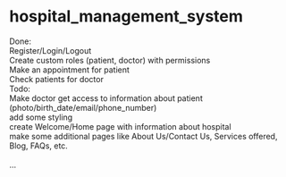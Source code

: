 # hospital_management_system

Done: <br/>
Register/Login/Logout <br/>
Create custom roles (patient, doctor) with permissions <br/>
Make an appointment for patient <br/>
Check patients for doctor <br/>
Todo: <br/>
Make doctor get access to information about patient (photo/birth_date/email/phone_number) <br/>
add some styling <br/>
create Welcome/Home page with information about hospital <br/>
make some additional pages like About Us/Contact Us, Services offered, Blog, FAQs, etc. <br/>   
... <br/>
